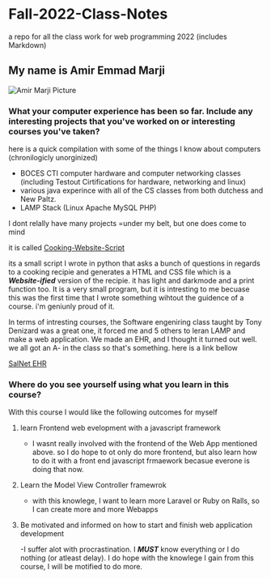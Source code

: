 # Fall-2022-Class-Notes

a repo for all the class work for web programming 2022 (includes Markdown)

## My name is Amir Emmad Marji

![Amir Marji Picture](https://avatars.githubusercontent.com/u/98343618?v=4)

### What your computer experience has been so far. Include any interesting projects that you've worked on or interesting courses you've taken?

here is a quick compilation with some of the things I know about computers (chronilogicly unorginized)

- BOCES CTI computer hardware and computer networking classes (including Testout Cirtifications for hardware, networking and linux)
- various java experince with all of the CS classes from both dutchess and New Paltz.
- LAMP Stack (Linux Apache MySQL PHP)

I dont relally have many projects =under my belt, but one does come to mind

it is called [Cooking-Website-Script](https://github.com/AmirMarji/Cooking-Website-Script)

its a small script I wrote in python that asks a bunch of questions in regards to a cooking recipie and generates a HTML and CSS file which is a **_Website-ified_** version of the recipie. it has light and darkmode and a print function too. It is a very small program, but it is intresting to me becuase this was the first time that I wrote something wihtout the guidence of a course. i'm geniunly proud of it.

In terms of intresting courses, the Software engeniring class taught by Tony Denizard was a great one, it forced me and 5 others to leran LAMP and make a web application. We made an EHR, and I thought it turned out well. we all got an A- in the class so that's something. here is a link bellow

[SalNet EHR](https://github.com/dejesusj790/EHR)

### Where do you see yourself using what you learn in this course?

With this course I would like the following outcomes for myself

1. learn Frontend web evelopment with a javascript framework
   - I wasnt really involved with the frontend of the Web App mentioned above. so I do hope to ot only do more frontend, but also learn how to do it with a front end javascript frmaework becasue everone is doing that now.

2. Learn the Model View Controller framewrok
   - with this knowlege, I want to learn more Laravel or Ruby on Ralls, so I can create more and more Webapps

3. Be motivated and informed on how to start and finish web application development

   -I suffer alot with procrastination. I **_MUST_** know everything or I do nothing (or atleast delay). I do hope with the knowlege I gain from this course, I will be motified to do more.

